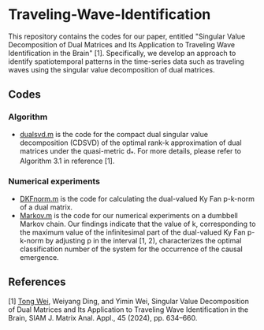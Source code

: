 # Traveling-Wave-Identification
This repository contains the codes for our paper, entitled "Singular Value Decomposition of Dual Matrices and Its Application to Traveling Wave Identification in the Brain" [1]. 
Specifically, we develop an approach to identify spatiotemporal patterns in the time-series data such as traveling waves using the singular value decomposition of dual matrices.

## Codes
### Algorithm
* [dualsvd.m](dualsvd.m) is the code for the compact dual singular value decomposition (CDSVD) of the optimal rank-k approximation of dual matrices under the quasi-metric d<sub>*</sub>. For more details, please refer to Algorithm 3.1 in reference [1].
### Numerical experiments
* [DKFnorm.m](DKFnorm.m) is the code for calculating the dual-valued Ky Fan p-k-norm of a dual matrix.
* [Markov.m](Markov.m) is the code for our numerical experiments on a dumbbell Markov chain. Our findings indicate that the value of k, corresponding to the maximum value of the infinitesimal part of the dual-valued Ky Fan p-k-norm by adjusting p in the interval [1, 2), characterizes the optimal classification number of the system for the occurrence of the causal emergence.

## References
[1] [Tong Wei](https://doi.org/10.1137/23M1556642), Weiyang Ding, and Yimin Wei, Singular Value Decomposition of Dual Matrices and Its Application to Traveling Wave Identification in the Brain, SIAM J. Matrix Anal. Appl., 45 (2024), pp. 634–660. 
